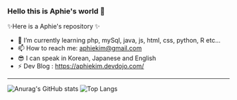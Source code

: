 ### Hello this is Aphie's world 👋


✨Here is a Aphie's repository ✨ 


- 🌱 I’m currently learning php, mySql, java, js, html, css, python, R etc...
- 📫 How to reach me: aphiekim@gmail.com
- 😎 I can speak in Korean, Japanese and English
- ⚡ Dev Blog : https://aphiekim.devdojo.com/
<hr>

<!-- [![Anurag's GitHub stats](https://github-readme-stats.vercel.app/api?username=Aphiekim)](https://github.com/anuraghazra/github-readme-stats) -->
![Anurag's GitHub stats](https://github-readme-stats.vercel.app/api?username=Aphiekim&hide=contribs,prs&show_icons=true&count_private=true&theme=buefy)
![Top Langs](https://github-readme-stats.vercel.app/api/top-langs/?username=Aphiekim&layout=compact)
<br>



